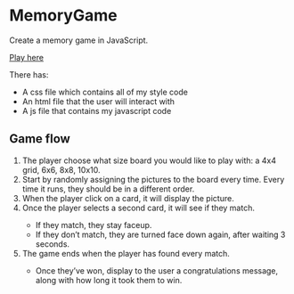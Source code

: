 # MemoryGame
<p>Create a memory game in JavaScript.</p>
<p><a href="http://lianxiao.dev.fast.sheridanc.on.ca/portfolio/MemoryGame/index.html">Play here</a></p>
There has:
<ul>
  <li>A css file which contains all of my style code</li>
  <li>An html file that the user will interact with</li>
  <li>A js file that contains my javascript code</li>
</ul>

## Game flow
<ol>
  <li>The player choose what size board you would like to play with: a 4x4 grid, 6x6, 8x8, 10x10.</li>
  <li>Start by randomly assigning the pictures to the board every time. Every time it runs, they should be in a different order.</li>
  <li>When the player click on a card, it will display the picture.</li>
  <li>Once the player selects a second card, it will see if they match.</li>
    <ul>
      <li>If they match, they stay faceup.</li>
      <li>If they don’t match, they are turned face down again, after waiting 3 seconds.</li>
    </ul>
  <li>The game ends when the player has found every match.</li>
    <ul><li>Once they’ve won, display to the user a congratulations message, along with how long it took them to win.</li></ul>
</ol>
